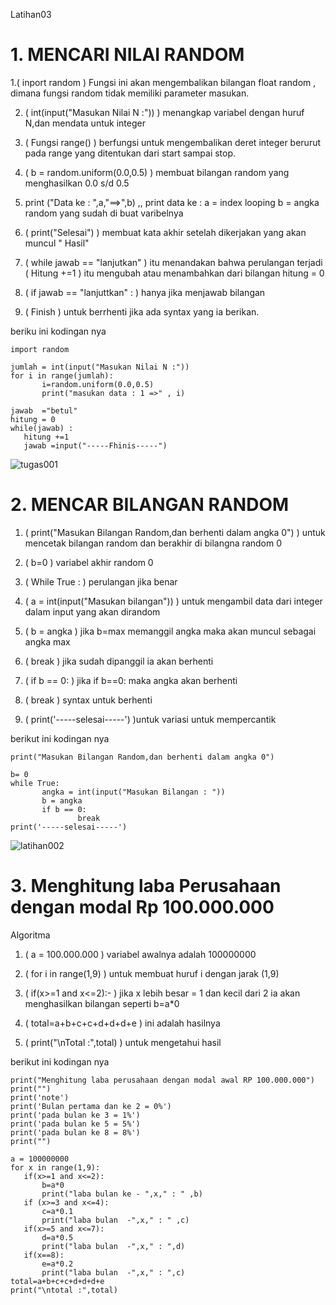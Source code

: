 Latihan03

# 1. MENCARI NILAI RANDOM #

1.( inport random ) Fungsi ini akan mengembalikan bilangan float random , dimana fungsi random tidak memiliki parameter masukan.
 
2. ( int(input("Masukan Nilai N :")) ) menangkap variabel dengan huruf N,dan mendata untuk integer

3. ( Fungsi range() ) berfungsi untuk mengembalikan deret integer berurut pada range yang ditentukan dari start sampai stop.
 
4. ( b = random.uniform(0.0,0.5) ) membuat bilangan random yang menghasilkan 0.0 s/d 0.5
 
5. print ("Data ke : ",a,"==>",b) ,, print data ke : a = index looping b = angka random yang sudah di buat varibelnya

6. ( print("Selesai") )  membuat kata akhir setelah dikerjakan yang akan muncul " Hasil"
 
7. ( while jawab == "lanjutkan" ) itu menandakan bahwa perulangan terjadi  ( Hitung +=1 ) itu mengubah atau menambahkan dari bilangan hitung = 0
 
8. ( if jawab == "lanjuttkan" : ) hanya jika menjawab bilangan
 
9. ( Finish ) untuk berrhenti jika ada syntax yang ia berikan.
 
 beriku ini kodingan nya
 ```
import random

jumlah = int(input("Masukan Nilai N :"))
for i in range(jumlah):
        i=random.uniform(0.0,0.5)
        print("masukan data : 1 =>" , i)

jawab  ="betul"
hitung = 0
while(jawab) :
    hitung +=1
    jawab =input("-----Fhinis-----") 
 ```
 
 ![tugas001](https://user-images.githubusercontent.com/46951158/53285539-1e9ffe00-3794-11e9-8f1b-40f4848f302e.JPG)
 
 
 # 2. MENCAR BILANGAN RANDOM #
 
 1. ( print("Masukan Bilangan Random,dan berhenti dalam angka 0")  ) untuk mencetak bilangan random dan berakhir di bilangna random 0
 
 2. ( b=0 ) variabel akhir random 0 
  
 3. ( While True : ) perulangan jika benar 
 
 4. ( a = int(input("Masukan bilangan")) )  untuk mengambil data dari integer dalam input yang akan dirandom

 5. ( b = angka ) jika b=max  memanggil angka maka akan muncul sebagai angka max 
 
 6. ( break ) jika sudah dipanggil ia akan berhenti
 
 7. ( if b == 0: ) jika if b==0: maka angka akan berhenti 
 
 8. ( break ) syntax untuk berhenti 
 
 9. ( print('-----selesai-----')  )untuk variasi untuk mempercantik
 
 
 berikut ini kodingan nya
 
 ```
 print("Masukan Bilangan Random,dan berhenti dalam angka 0")

b= 0
while True:
        angka = int(input("Masukan Bilangan : "))
        b = angka
        if b == 0:
                break
print('-----selesai-----')
 ```
 
 
 ![latihan002](https://user-images.githubusercontent.com/46951158/53285541-1f389480-3794-11e9-98ad-c4df55f4736d.JPG)
 
 
 
 # 3. Menghitung laba Perusahaan dengan modal Rp 100.000.000
 
 Algoritma
 
1.  ( a = 100.000.000 )  variabel awalnya adalah 100000000

2.  ( for i in range(1,9) ) untuk membuat huruf i dengan jarak (1,9)

3.  ( if(x>=1 and x<=2):- ) jika x lebih besar = 1 dan kecil dari 2 ia akan menghasilkan bilangan seperti b=a*0

4.  ( total=a+b+c+c+d+d+d+e ) ini adalah hasilnya

5.  ( print("\nTotal :",total) ) untuk mengetahui hasil

 
 berikut ini kodingan nya 
 
 ```
 print("Menghitung laba perusahaan dengan modal awal RP 100.000.000")
print("")
print('note')
print('Bulan pertama dan ke 2 = 0%')
print('pada bulan ke 3 = 1%')
print('pada bulan ke 5 = 5%')
print('pada bulan ke 8 = 8%')
print("")

a = 100000000
for x in range(1,9):
    if(x>=1 and x<=2):
        b=a*0
        print("laba bulan ke - ",x," : " ,b)
    if (x>=3 and x<=4):
        c=a*0.1
        print("laba bulan  -",x," : " ,c)
    if(x>=5 and x<=7):
        d=a*0.5
        print("laba bulan  -",x," : ",d)
    if(x==8):
        e=a*0.2
        print("laba bulan  -",x," : ",c)
total=a+b+c+c+d+d+d+e
print("\ntotal :",total)
 ```
 
 
